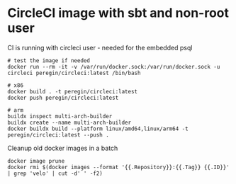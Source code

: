 # CircleCI image with sbt and non-root user

CI is running with circleci user - needed for the embedded psql

```shell script
# test the image if needed
docker run --rm -it -v /var/run/docker.sock:/var/run/docker.sock -u circleci peregin/circleci:latest /bin/bash

# x86
docker build . -t peregin/circleci:latest
docker push peregin/circleci:latest

# arm
buildx inspect multi-arch-builder
buildx create --name multi-arch-builder
docker buildx build --platform linux/amd64,linux/arm64 -t peregin/circleci:latest --push .
```

Cleanup old docker images in a batch
```shell
docker image prune
docker rmi $(docker images --format '{{.Repository}}:{{.Tag}} {{.ID}}' | grep 'velo' | cut -d' ' -f2)
```
